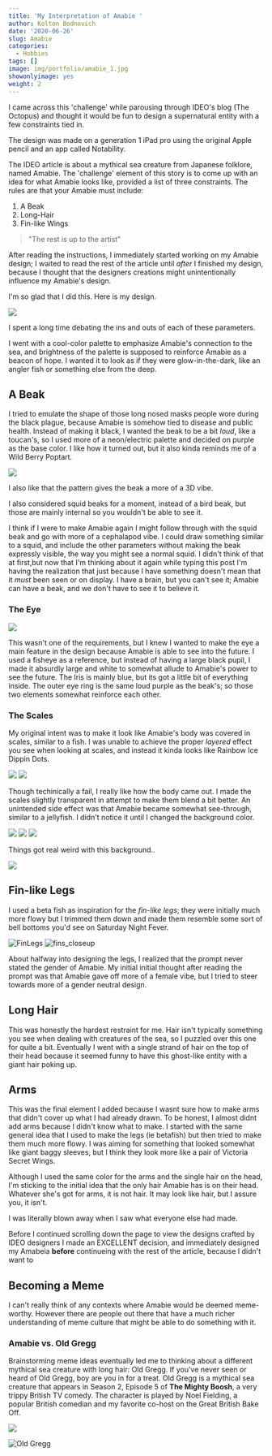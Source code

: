 ```yaml
---
title: 'My Interpretation of Amabie '
author: Kolton Bodnovich
date: '2020-06-26'
slug: Amabie
categories:
  - Hobbies
tags: []
image: img/portfolio/amabie_1.jpg
showonlyimage: yes
weight: 2
---
```


 <!--more-->

I came across this 'challenge' while parousing through IDEO's blog (The Octopus) and thought it would be fun to design a supernatural entity with a few constraints tied in. 

The design was made on a generation 1 iPad pro using the original Apple pencil and an app called Notability. 

The IDEO article is about a mythical sea creature from Japanese folklore, named Amabie. The 'challenge' element of this story is to come up with an idea for what Amabie looks like, provided a list of three constraints. The rules are that your Amabie must include: 

1. A Beak
2. Long-Hair
3. Fin-like Wings

> "The rest is up to the artist" 

After reading the instructions, I immediately started working on my Amabie design; I waited to read the rest of the article until *after* I finished my design, because I thought that the designers creations might unintentionally influence my Amabie's design. 

I'm so glad that I did this. 
Here is my design. 

![](/portfolio/amabie_files/amabie_1.jpg)

I spent a long time debating the ins and outs of each of these parameters. 

I went with a cool-color palette to emphasize Amabie's connection to the sea, and brightness of the palette is supposed to reinforce Amabie as a beacon of hope. I wanted it to look as if they were glow-in-the-dark, like an angler fish or something else from the deep. 

## A Beak

I tried to emulate the shape of those long nosed masks people wore during the black plague, because Amabie is somehow tied to disease and public health. Instead of making it black, I wanted the beak to be a bit *loud*, like a toucan's, so I used more of a neon/electric palette and decided on purple as the base color. I like how it turned out, but it also kinda reminds me of a Wild Berry Poptart. 


![](/portfolio/amabie_files/amabie_beak.jpg)

I also like that the pattern gives the beak a more of a 3D vibe.

I also considered squid beaks for a moment, instead of a bird beak, but those are mainly internal so you wouldn't be able to see it. 

I think if I were to make Amabie again I might follow through with the squid beak and go with more of a cephalapod vibe. I could draw something similar to a squid, and include the other parameters without making the beak expressly visible, the way you might see a normal squid. I didn't think of that at first,but now that I'm thinking about it again while typing this post I'm having the realization that just because I have something doesn't mean that it *must* been seen or on display. I have a brain, but you can't see it; Amabie can have a beak, and we don't have to see it to believe it. 

### The Eye

![](/portfolio/amabie_files/amabie_eye.jpg)

This wasn't one of the requirements, but I knew I wanted to make the eye a main feature in the design because Amabie is able to see into the future. I used a fisheye as a reference, but instead of having a large black pupil, I made it absurdly large and white to somewhat allude to Amabie's power to see the future.  The Iris is mainly blue, but its got a little bit of everything inside. The outer eye ring is the same loud purple as the beak's; so those two elements somewhat reinforce each other. 

### The Scales

My original intent was to make it look like Amabie's body was covered in scales, similar to a fish. I was unable to achieve the proper *layered* effect you see when looking at scales, and instead it kinda looks like Rainbow Ice Dippin Dots.

![](/portfolio/amabie_files/Rainbow-Ice.png)
![](/portfolio/amabie_files/amabie_body.jpg)

Though techinically a fail, I really like how the body came out. I made the scales slightly transparent in attempt to make them blend a bit better. An unintended side effect was that Amabie became somewhat see-through, similar to a jellyfish. I didn't notice it until I changed the background color.

![](/portfolio/amabie_files/Amabie_bluebg.jpg)
![](/portfolio/amabie_files/amabie_white.jpg)
![](/portfolio/amabie_files/amabie_black.jpg)

Things got real weird with this background..

![](/portfolio/amabie_files/amabie_purple.jpg)

## Fin-like Legs
I used a beta fish as inspiration for the *fin-like legs*; they were initially much more flowy but I trimmed them down and made them resemble some sort of bell bottoms you'd see on Saturday Night Fever.

![FinLegs](/portfolio/amabie_files/amabie_finlegs_zoomish.jpg)
![fins_closeup](/portfolio/amabie_files/fin_legs_close_up.jpg)

About halfway into designing the legs, I realized that the prompt never stated the gender of Amabie. My initial initial thought after reading the prompt was that Amabie gave off more of a female vibe, but I tried to steer towards more of a gender neutral design. 



## Long Hair

This was honestly the hardest restraint for me. Hair isn't typically something you see when dealing with creatures of the sea, so I puzzled over this one for quite a bit. Eventually I went with a single strand of hair on the top of their head because it seemed funny to have this ghost-like entity with a giant hair poking up. 

## Arms

This was the final element I added because I wasnt sure how to make arms that didn't cover up what I had already drawn. To be honest, I almost didnt add arms because I didn't know what to make. I started with the same general idea that I used to make the legs (ie betafish) but then tried to make them much more flowy. I was aiming for something that looked somewhat like giant baggy sleeves, but I think they look more like a pair of Victoria Secret Wings. 

Although I used the same color for the arms and the single hair on the head, I'm sticking to the initial idea that the only hair Amabie has is on their head. Whatever she's got for arms, it is not hair. It may look like hair, but I assure you, it isn't. 

I was literally blown away when I saw what everyone else had made. 

Before I continued scrolling down the page to view the designs crafted by IDEO designers I made an EXCELLENT decision, and immediately designed my Amabeia **before** continueing with the rest of the article, because I didn't want to 

## Becoming a Meme

I can't really think of any contexts where Amabie would be deemed meme-worthy. However there are people out there that have a much richer understanding of meme culture that might be able to do something with it. 

### Amabie vs. Old Gregg

Brainstorming meme ideas eventually led me to thinking about a different mythical sea creature with long hair: Old Gregg. If you've never seen or heard of Old Gregg, boy are you in for a treat. Old Gregg is a mythical sea creature that appears in Season 2, Episode 5 of **The Mighty Boosh**, a very trippy British TV comedy. The character is played by Noel Fielding, a popular British comedian and my favorite co-host on the Great British Bake Off.


![](/portfolio/amabie_files/noelfielding.JPG)

![Old Gregg](/portfolio/amabie_files/oldgregg_closeup.jpg)


